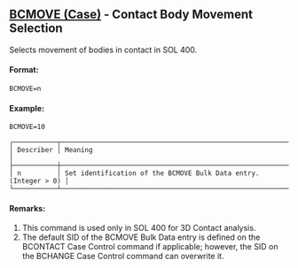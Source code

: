 ## [BCMOVE (Case)](https://nexus.hexagon.com/documentationcenter/bundle/MSC_Nastran_2022.4/page/Nastran_Combined_Book/qrg/casecontrol4a/TOC.BCMOVE.Case.xhtml) - Contact Body Movement Selection

Selects movement of bodies in contact in SOL 400.

#### Format:

```nastran
BCMOVE=n
```

#### Example:

```nastran
BCMOVE=10
```

```text
┌───────────┬─────────────────────────────────────────────────────────────────┐
│ Describer │ Meaning                                                         │
├───────────┼─────────────────────────────────────────────────────────────────┤
│ n         │ Set identification of the BCMOVE Bulk Data entry. (Integer > 0) │
└───────────┴─────────────────────────────────────────────────────────────────┘
```
#### Remarks:

1. This command is used only in SOL 400 for 3D Contact analysis.
2. The default SID of the BCMOVE Bulk Data entry is defined on the BCONTACT Case Control command if applicable; however, the SID on the BCHANGE Case Control command can overwrite it.
